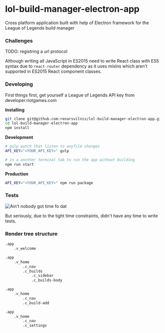 # lol-build-manager-electron-app
Cross platform application built with help of Electron framework for the League of Legends build manager


### Challenges
TODO: registring a url protocol

Although writing all JavaScript in ES2015 need to write React class with ES5 syntax due to `react-router` dependency as it uses mixins which aren't supported in ES2015 React component classes.


### Developing
First things first, get yourself a League of Legends API key from developer.riotgames.com

**Installing**
```bash
git clone git@github.com:renarsvilnis/lol-build-manager-electron-app.git
cd lol-build-manager-electron-app
npm install
```

**Development**
```bash
# gulp watch that listen to anyfile changes
API_KEY="<YOUR_API_KEY>" gulp

# in a another terminal tab to run the app without building
npm run start
```

**Production**
```bash
API_KEY="<YOUR_API_KEY>" npm run package
```


### Tests
![Ain't nobody got time fo dat](http://images.akamai.steamusercontent.com/ugc/548633388689781205/C8FCD52B53C4D81510C5CE4DD8A8856890A714EB/)

But seriously, due to the tight time constraints, didn't have any time to write tests.


### Render tree structure
```txt
.app
    .v_welcome

.app
    .v_home
        .c_nav
        .c_builds
            .c_sidebar
            .c_builds-body

.app
    .v_home
        .c_nav
        .c_build-add

.app
    .v_home
        .c_nav
        .c_settings

```